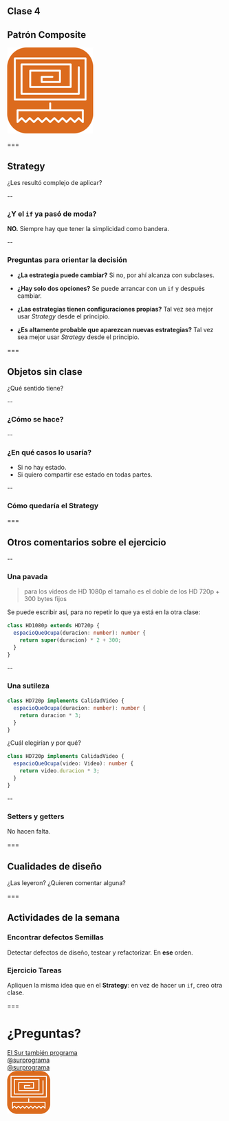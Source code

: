 ## Clase 4

## Patrón Composite

![Logo](img/logo.png)

===

## Strategy

¿Les resultó complejo de aplicar?

--

### ¿Y el `if` ya pasó de moda?

**NO.** Siempre hay que tener la simplicidad como bandera.

--

### Preguntas para orientar la decisión

- **¿La estrategia puede cambiar?** Si no, por ahí alcanza con subclases.
<!-- .element: class="fragment" -->

- **¿Hay solo dos opciones?** Se puede arrancar con un `if` y después cambiar.
<!-- .element: class="fragment" -->

- **¿Las estrategias tienen configuraciones propias?** Tal vez sea mejor usar _Strategy_ desde el principio.
<!-- .element: class="fragment" -->

- **¿Es altamente probable que aparezcan nuevas estrategias?** Tal vez sea mejor usar _Strategy_ desde el principio.
<!-- .element: class="fragment" -->

===

## Objetos sin clase

¿Qué sentido tiene?

--

### ¿Cómo se hace?

--

### ¿En qué casos lo usaría?

- Si no hay estado.
- Si quiero compartir ese estado en todas partes.

--

### Cómo quedaría el Strategy

===

## Otros comentarios sobre el ejercicio

--

### Una pavada

> para los videos de HD 1080p el tamaño es el doble de los HD 720p + 300 bytes fijos

Se puede escribir así, para no repetir lo que ya está en la otra clase:

```ts
class HD1080p extends HD720p {
  espacioQueOcupa(duracion: number): number {
    return super(duracion) * 2 + 300;
  }
}
```

--

### Una sutileza

```ts
class HD720p implements CalidadVideo {
  espacioQueOcupa(duracion: number): number {
    return duracion * 3;
  }
}
```

¿Cuál elegirían y por qué?

```ts
class HD720p implements CalidadVideo {
  espacioQueOcupa(video: Video): number {
    return video.duracion * 3;
  }
}
```

--

### Setters y getters

No hacen falta.

===

## Cualidades de diseño

¿Las leyeron? ¿Quieren comentar alguna?

===

## Actividades de la semana

### Encontrar defectos Semillas

Detectar defectos de diseño, testear y refactorizar. En **ese** orden.

### Ejercicio Tareas

Apliquen la misma idea que en el **Strategy**: en vez de hacer un `if`, creo otra clase.

===

# ¿Preguntas?

<div class="red-social">
  <i class="fab fa-youtube color"></i>
  <span><a href="https://youtube.com/c/elsurtambienprograma">El Sur también programa</a></span>
</div>
<div class="red-social">
  <i class="fab fa-telegram-plane color"></i>
  <span><a href="https://t.me/surprograma">@surprograma<a></span>
</div>
<div class="red-social">
  <i class="fab fa-instagram color"></i>
  <span><a href="https://instagr.am/surprograma">@surprograma<a></span>
</div>

<img width="100px" src="img/logo.png">
